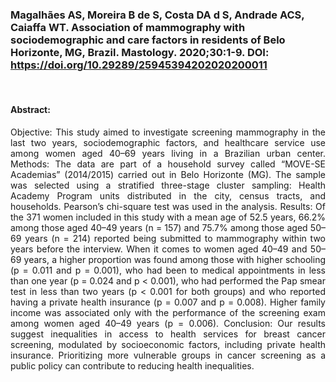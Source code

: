 ### Magalhães AS, Moreira B de S, Costa DA d S, Andrade ACS, Caiaffa WT. Association of mammography with sociodemographic and care factors in residents of Belo Horizonte, MG, Brazil. Mastology. 2020;30:1-9. DOI: https://doi.org/10.29289/25945394202020200011

<br>

#### Abstract:
<p style="text-align: justify;">Objective: This study aimed to investigate screening mammography in the last two years, sociodemographic factors, and healthcare service use among women aged 40–69 years living in a Brazilian urban center. Methods: The data are part of a household survey called “MOVE-SE Academias” (2014/2015) carried out in Belo Horizonte (MG). The sample was selected using a stratified three-stage cluster sampling: Health Academy Program units distributed in the city, census tracts, and households. Pearson’s chi-square test was used in the analysis. Results: Of the 371 women included in this study with a mean age of 52.5 years, 66.2% among those aged 40–49 years (n = 157) and 75.7% among those aged 50–69 years (n = 214) reported being submitted to mammography within two years before the interview. When it comes to women aged 40–49 and 50–69 years, a higher proportion was found among those with higher schooling (p = 0.011 and p = 0.001), who had been to medical appointments in less than one year (p = 0.024 and p < 0.001), who had performed the Pap smear test in less than two years (p < 0.001 for both groups) and who reported having a private health insurance (p = 0.007 and p = 0.008). Higher family income was associated only with the performance of the screening exam among women aged 40–49 years (p = 0.006). Conclusion: Our results suggest inequalities in access to health services for breast cancer screening, modulated by socioeconomic factors, including private health insurance. Prioritizing more vulnerable groups in cancer screening as a public policy can contribute to reducing health inequalities.</p>
